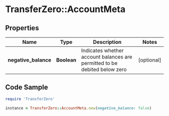 # TransferZero::AccountMeta

## Properties

Name | Type | Description | Notes
------------ | ------------- | ------------- | -------------
**negative_balance** | **Boolean** | Indicates whether account balances are permitted to be debited below zero | [optional] 

## Code Sample

```ruby
require 'TransferZero'

instance = TransferZero::AccountMeta.new(negative_balance: false)
```


